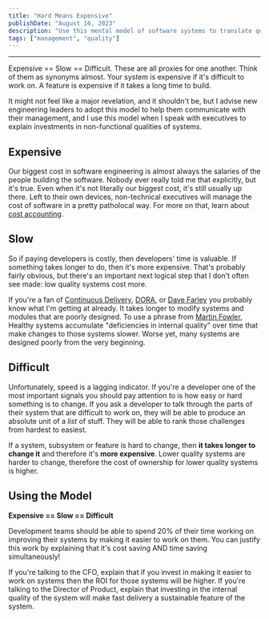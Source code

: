 ```yaml
---
title: "Hard Means Expensive"
publishDate: "August 16, 2023"
description: "Use this mental model of software systems to translate quality priorities into business priorities."
tags: ["management", "quality"]
---
```

---
Expensive == Slow == Difficult. These are all proxies for one another. Think of them as synonyms almost. Your system is expensive if it's difficult to work on. A feature is expensive if it takes a long time to build.

It might not feel like a major revelation, and it shouldn't be, but I advise new engineering leaders to adopt this model to help them communicate with their management, and I use this model when I speak with executives to explain investments in non-functional qualities of systems.

## Expensive

Our biggest cost in software engineering is almost always the salaries of the people building the software. Nobody ever really told me that explicitly, but it's true. Even when it's not literally our biggest cost, it's still usually up there. Left to their own devices, non-technical executives will manage the cost of software in a pretty patholocal way. For more on that, learn about [cost accounting](https://anthonysciamanna.com/2019/03/23/the-cost-of-cost-center-software-development.html).

## Slow

So if paying developers is costly, then developers' time is valuable. If something takes longer to do, then it's more expensive.  That's probably fairly obvious, but there's an important next logical step that I don't often see made: low quality systems cost more.

If you're a fan of [Continuous Delivery](https://continuousdelivery.com/), [DORA](dora.dev), or [Dave Farley](https://www.youtube.com/@ContinuousDelivery) you probably know what I'm getting at already. It takes longer to modify systems and modules that are poorly designed. To use a phrase from [Martin Fowler](https://martinfowler.com/bliki/TechnicalDebt.html), Healthy systems accumulate "deficiencies in internal quality" over time that make changes to those systems slower. Worse yet, many systems are designed poorly from the very beginning.

## Difficult

Unfortunately, speed is a lagging indicator. If you're a developer one of the most important signals you should pay attention to is how easy or hard something is to change. If you ask a developer to talk through the parts of their system that are difficult to work on, they will be able to produce an absolute unit of a _list_ of stuff. They will be able to rank those challenges from hardest to easiest.

If a system, subsystem or feature is hard to change, then **it takes longer to change it** and therefore it's **more expensive**. Lower quality systems are harder to change, therefore the cost of ownership for lower quality systems is higher.

## Using the Model

**Expensive == Slow == Difficult**

Development teams should be able to spend 20% of their time working on improving their systems by making it easier to work on them. You can justify this work by explaining that it's cost saving AND time saving simultaneously!

If you're talking to the CFO, explain that if you invest in making it easier to work on systems then the ROI for those systems will be higher. If you're talking to the Director of Product, explain that investing in the internal quality of the system will make fast delivery a sustainable feature of the system.